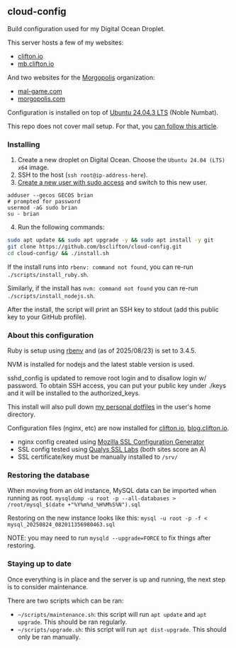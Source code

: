 ## cloud-config

Build configuration used for my Digital Ocean Droplet.

This server hosts a few of my websites:
- [clifton.io](https://github.com/bsclifton/clifton.io)
- [mb.clifton.io](https://github.com/bsclifton/mb.clifton.io)

And two websites for the [Morgopolis](https://github.com/morgopolis) organization:
- [mal-game.com](https://github.com/morgopolis/mal-game.com)
- [morgopolis.com](https://github.com/morgopolis/morgopolis.com)

Configuration is installed on top of [Ubuntu 24.04.3 LTS](https://releases.ubuntu.com/noble/) (Noble Numbat).

This repo does not cover mail setup. For that, you [can follow this article](https://www.digitalocean.com/community/tutorials/how-to-install-and-configure-postfix-as-a-send-only-smtp-server-on-ubuntu-16-04).

### Installing

1. Create a new droplet on Digital Ocean. Choose the `Ubuntu 24.04 (LTS) x64` image.
2. SSH to the host (`ssh root@ip-address-here`).
3. [Create a new user with sudo access](https://www.digitalocean.com/community/tutorials/how-to-create-a-sudo-user-on-ubuntu-quickstart) and switch to this new user.
```
adduser --gecos GECOS brian
# prompted for password
usermod -aG sudo brian
su - brian
```
4. Run the following commands:
```sh
sudo apt update && sudo apt upgrade -y && sudo apt install -y git
git clone https://github.com/bsclifton/cloud-config.git
cd cloud-config/ && ./install.sh
```

If the install runs into `rbenv: command not found`, you can re-run `./scripts/install_ruby.sh`.

Similarly, if the install has `nvm: command not found` you can re-run `./scripts/install_nodejs.sh`.

After the install, the script will print an SSH key to stdout (add this public key to your GitHub profile).

### About this configuration

Ruby is setup using [rbenv](https://github.com/rbenv/rbenv) and (as of 2025/08/23) is set to 3.4.5.

NVM is installed for nodejs and the latest stable version is used.

sshd_config is updated to remove root login and to disallow login w/ password. To obtain SSH access, you can put your public key under ./keys and it will be installed to the authorized_keys.

This install will also pull down [my personal dotfiles](https://github.com/bsclifton/dotfiles/) in the user's home directory.

Configuration files (nginx, etc) are now installed for [clifton.io](https://github.com/bsclifton/clifton.io), [blog.clifton.io](https://github.com/bsclifton/blog.clifton.io).
- nginx config created using [Mozilla SSL Configuration Generator](https://mozilla.github.io/server-side-tls/ssl-config-generator/)
- SSL config tested using [Qualys SSL Labs](https://www.ssllabs.com/ssltest/analyze.html) (both sites score an A)
- SSL certificate/key must be manually installed to `/srv/`

### Restoring the database
When moving from an old instance, MySQL data can be imported when running as root.
`mysqldump -u root -p --all-databases > /root/mysql_$(date +"%Y%m%d_%H%M%S%N").sql`

Restoring on the new instance looks like this:
`mysql -u root -p -f < mysql_20250824_082011356980463.sql`

NOTE: you may need to run `mysqld --upgrade=FORCE` to fix things after restoring.

### Staying up to date

Once everything is in place and the server is up and running, the next step is to consider maintenance.

There are two scripts which can be ran:
- `~/scripts/maintenance.sh`: this script will run `apt update` and `apt upgrade`. This should be ran regularly.
- `~/scripts/upgrade.sh`: this script will run `apt dist-upgrade`. This should only be ran manually.

